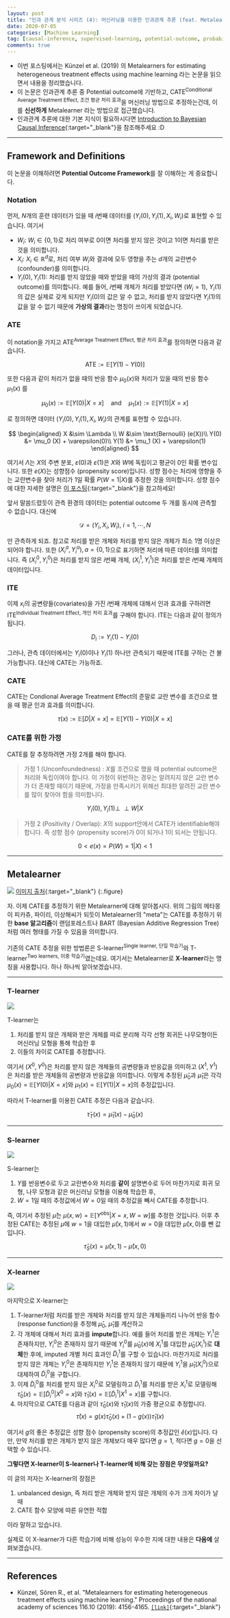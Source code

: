 ```yaml
---
layout: post
title: "인과 관계 분석 시리즈 (4): 머신러닝을 이용한 인과관계 추론 (feat. Metalearners)"
date: 2020-07-05
categories: [Machine Learning]
tag: [causal-inference, supervised-learning, potential-outcome, probability, propensity-score,causalml, python]
comments: true
---
```


* 이번 포스팅에서는 Künzel et al. (2019) 의 Metalearners for estimating heterogeneous treatment effects using machine learning 라는 논문을 읽으면서 내용을 정리했습니다.
* 이 논문은 인과관계 추론 중 Potential outcome에 기반하고, CATE<sup>Conditional Average Treatment Effect, 조건 평균 처리 효과</sup>을 머신러닝 방법으로 추정하는건데, 이를  **신선하게** Metalearner 라는 방법으로 접근했습니다.
* 인과관계 추론에 대한 기본 지식이 필요하시다면 [Introduction to Bayesian Causal Inference](https://assaeunji.github.io/bayesian/2020-04-10-causal/){:target="_blank"}을 참조해주세요 :D


---
## Framework and Definitions

이 논문을 이해하려면 **Potential Outcome Framework**를 잘 이해하는 게 중요합니다.

### Notation

먼저, $N$개의 훈련 데이터가 있을 때 $i$번째 데이터를 $(Y_i(0), Y_i(1), X_i, W_i)$로 표현할 수 있습니다. 여기서
* $W_i$: $W_i \in \{0,1\}$로 처리 여부로 0이면 처리를 받지 않은 것이고 1이면 처리를 받은 것을 의미합니다.
* $X_i$: $X_i \in \mathbb{R}^d$로, 처리 여부 $W_i$와 결과에 모두 영향을 주는 $d$개의 교란변수 (confounder)를 의미합니다.  
* $Y_i(0), Y_i(1)$: 처리를 받지 않았을 때와 받았을 때의 가상의 결과 (potential outcome)를 의미합니다. 
    예를 들어, $i$번째 개체가 처리를 받았다면 ($W_i = 1$), $Y_i(1)$의 값은 실제로 갖게 되지만 $Y_i(0)$의 값은 알 수 없고, 처리를 받지 않았다면 $Y_i(1)$의 값을 알 수 없기 때문에 
    **가상의 결과**라는 명칭이 쓰이게 되었습니다.


### ATE

이 notation을 가지고 ATE<sup>Average Treatment Effect, 평균 처리 효과</sup>를 정의하면 다음과 같습니다.

$$
\text{ATE}:= \mathbb{E}[Y(1) - Y(0)]
$$

또한 다음과 같이 처리가 없을 때의 반응 함수 $\mu_0(x)$와 처리가 있을 때의 반응 함수 $\mu_1(x)$ 를 

$$
\mu_0 (x) := \mathbb{E}[Y(0)\vert X=x] \quad\text{and}\quad \mu_1(x) := \mathbb{E}[Y(1)\vert X=x]
$$

로 정의하면 데이터 $(Y_i(0), Y_i(1), X_i, W_i)$의 관계를 표현할 수 있습니다.

$$
\begin{aligned}
X &\sim \Lambda \\
W &\sim \text{Bernoulli} (e(X))\\
Y(0) &= \mu_0 (X) + \varepsilon(0)\\
Y(1) &= \mu_1 (X) + \varepsilon(1)
\end{aligned}
$$

여기서 $\Lambda$는 $X$의 주변 분포, $\varepsilon(0)$과 $\varepsilon(1)$은 $X$와 $W$에 독립이고 평균이 0인 확률 변수입니다. 
또한 $e(X)$는 성향점수 (propensity score)입니다. 성향 점수는 처리에 영향을 주는 교란변수을 찾아 처리가 1일 확률 $P(W=1\vert X)$를 추정한 것을 의미합니다.
성향 점수에 대한 자세한 설명은 [이 포스팅](https://assaeunji.github.io/statistics/2020-06-21-matching/){:target="_blank"}을 참고하세요!


앞서 말씀드렸듯이 관측 환경의 데이터는 potential outcome 두 개를 동시에 관측할 수 없습니다. 대신에 

$$
\mathcal{D} = (Y_i, X_i, W_i),\ i=1,\cdots,N
$$

만 관측하게 되죠. 참고로 처리를 받은 개체와 처리를 받지 않은 개체가 최소 1명 이상은 되어야 합니다. 
또한 $(X_i^a, Y_i^a), a = \{0,1\}$으로 표기하면 처리에 따른 데이터를 의미합니다. 즉 $(X_i^0, Y_i^0)$은 처리를 받지 않은 $i$번째 개체, $(X_i^1, Y_i^1)$은 처리를 받은 $i$번째 개체의 데이터입니다.

### ITE

이제 $x_i$의 공변량들(covariates)을 가진 $i$번째 개체에 대해서 인과 효과를 구하려면 ITE<sup>Individual Treatment Effect, 개인 처리 효과</sup>를 구해야 합니다. ITE는 다음과 같이 정의가 됩니다.

$$
D_i:= Y_i(1) - Y_i(0)
$$

그러나, 관측 데이터에서는 $Y_i(0)$이나 $Y_i(1)$ 하나만 관측되기 때문에 ITE를 구하는 건 불가능합니다. 대신에 CATE는 가능하죠.

### CATE

CATE는 Condional Average Treatment Effect의 준말로 교란 변수를 조건으로 했을 때 평균 인과 효과를 의미합니다.

$$
\tau(x) := \mathbb{E}[D\vert X=x] = \mathbb{E}[Y(1) - Y(0)\vert X=x]
$$

### CATE를 위한 가정

CATE를 잘 추정하려면 가정 2개를 해야 합니다. 

> 가정 1 (Unconfoundedness) : $X$를 조건으로 했을 때 potential outcome은 처리와 독립이여야 합니다. 이 가정이 위반하는 경우는 알려지지 않은 교란 변수가 더 존재할 때이기 때문에, 가정을 만족시키기 위해선 최대한 알려진 교란 변수를 많이 찾아야 함을 의미합니다. 

$$
Y_i(0),Y_i(1) \perp \!\!\! \perp W\vert X
$$

> 가정 2 (Positivity / Overlap): $X$의  support안에서 CATE가 identifiable해야 합니다. 즉 성향 점수 (propensity score)가 0이 되거나 1이 되서는 안됩니다.

$$ 
0<e(x) = P(W)=1\vert X)<1
$$

---
## Metalearner

![](../../images/causalml-metamon.jpg)
[이미지 출처](https://www.google.com/url?sa=i&url=https%3A%2F%2Fwww.coupang.com%2Fnp%2Fsearch%3Fq%3D%25EB%25A9%2594%25ED%2583%2580%25EB%25AA%25BD%25EC%259D%25B8%25ED%2598%2595%26channel%3Drelate&psig=AOvVaw1IItd69Wp1BmtZrpcBqW7B&ust=1593922739244000&source=images&cd=vfe&ved=0CAkQjhxqFwoTCNDhhYjfsuoCFQAAAAAdAAAAABAI){:target="_blank"}
{:.figure}

자. 이제 CATE를 추정하기 위한 Metalearner에 대해 알아봅시다. 위의 그림의 메타몽이 피카츄, 파이리, 이상해씨가 되듯이 Metalearner의 "meta"는 CATE를 추정하기 위한 **base 알고리즘**이 랜덤포레스트나 BART (Bayesian Additive Regression Tree)처럼 여러 형태를 가질 수 있음을 의미합니다.

기존의 CATE 추정을 위한 방법론은 S-learner<sup>Single learner, 단일 학습기</sup>와 T-learner<sup>Two learners, 이중 학습기</sup>였는데요. 여기서는 Metalearner로 **X-learner**라는 명칭을 사용합니다. 하나 하나씩 알아보겠습니다.

---
### T-learner

![](../../images/causalml-tlearner.png)

T-learner는 
1. 처리를 받지 않은 개체와 받은 개체를 따로 분리해 각각 선형 회귀든 나무모형이든 머신러닝 모형을 통해 학습한 후 
2. 이들의 차이로 CATE를 추정합니다.

여기서 $(X^0, Y^0)$은 처리를 받지 않은 개체들의 공변량들과 반응값을 의미하고 $(X^1, Y^1)$은 처리를 받은 개체들의 공변량과 반응값을 의미합니다.
이렇게 추정된 $\widehat{\mu}_0$과 $\widehat{\mu}_1$은 각각 $\mu_0(x) = \mathbb{E} [Y(0)\vert X=x]$와 $\mu_1(x) = \mathbb{E}[Y(1)\vert X=x]$의 추정값입니다.

따라서 T-learner를 이용힌 CATE 추정은 다음과 같습니다.

$$
\widehat{\tau}_T(x) = \widehat{\mu}_1 (x) - \widehat{\mu}_0 (x)
$$


---
### S-learner

![](../../images/causalml-slearner.png)

S-learner는
1. $Y$를 반응변수로 두고 교란변수와 처리를 **같이** 설명변수로 두어 마찬가지로 회귀 모형, 나무 모형과 같은 머신러닝 모형을 이용해 학습한 후,
2. $W=1$일 때의 추정값에서 $W=0$일 때의 추정값을 빼서 CATE를 추정합니다.

즉, 여기서 추정된 $\widehat{\mu}$는 $\mu(x,w) = \mathbb{E}[Y^{\text{obs}} \vert X=x, W=w]$를 추정한 것입니다. 이후 추정된 CATE는 추정된 $\widehat{\mu}$에 $w=1$을 대입한 $\widehat{\mu}(x,1)$에서 $w=0$을 대입한 $\widehat{\mu}(x,0)$를 뺀 값입니다.

$$
\widehat{\tau}_S(x) = \widehat{\mu}(x,1) - \widehat{\mu}(x,0)
$$

---
### X-learner

![](../../images/causalml-xlearner.png)

마지막으로 X-learner는
1. T-learner처럼 처리를 받은 개체와 처리를 받지 않은 개체들끼리 나누어 반응 함수 (response function)을 추정해 $\widehat{\mu}_0$, $\widehat{\mu}_1$를 계산하고
2. 각 개체에 대해서 처리 효과를 **impute**합니다. 예를 들어 처리를 받은 개체는 $Y_i^1$은 존재하지만, $Y_i^0$은 존재하지 않기 때문에 $Y_i^0$를 $\widehat{\mu}_0(x)$에 $X_i^1$를 대입한 $\widehat{\mu}_0(X_i^1)$로 **대체**한 후에, imputed 개별 처리 효과인 $\tilde{D}_i^1$를 구할 수 있습니다. 마찬가지로 처리를 받지 않은 개체는 $Y_i^0$은 존재하지만 $Y_i^1$은 존재하지 않기 때문에 $Y_i^1$을 $\widehat{\mu}_1(X_i^0)$으로 대체하여 $\tilde{D}_i^0$을 구합니다.  
3. 이제 $\tilde{D}_i^0$를 처리를 받지 않은 $X_i^0$로 모델링하고 $\tilde{D}_i^1$를 처리를 받은 $X_i^1$로 모델링해 $\widehat{\tau}_0(x) = \mathbb{E}[\tilde{D}_i^0 \vert X^0=x]$와 $\widehat{\tau}_1(x) =\mathbb{E}[\tilde{D}_i^1 \vert X^1=x]$를 구합니다.
4. 마지막으로 CATE를 다음과 같이 $\widehat{\tau}_0(x)$와 $\widehat{\tau}_1(x)$의 가중 평균으로 추정합니다.
   $$
   \widehat{\tau}(x) = g(x) \widehat{\tau}_0(x) + (1- g(x)) \widehat{\tau}_1(x)
   $$ 

여기서 $g$의 좋은 추정값은 성향 점수 (propensity score)의 추정값인 $\widehat{e}(x)$입니다. 다만, 만약 처리를 받은 개체가 받지 않은 개체보다 매우 많다면 $g=1$, 적다면 $g=0$을 선택할 수 있습니다.

**그렇다면 X-learner이 S-learner나 T-learner에 비해 갖는 장점은 무엇일까요?**

이 글의 저자는 X-learner의 장점은 
1. unbalanced design, 즉 처리 받은 개체와 받지 않은 개체의 수가 크게 차이가 날 때
2. CATE 함수 모양에 따른 유연한 적합

이라 말하고 있습니다. 

실제로 이 X-learner가 다른 학습기에 비해 성능이 우수한 지에 대한 내용은 **다음에** 살펴보겠습니다.



<!-- 
실제로 얼마나 잘 하는지 시뮬레이션을 통해 살펴봅시다.

---
## Simulation

시뮬레이션을 위해 Python의 `causalml`패키지를 이용합니다.
먼저, `causalml` 패키지를 쓰려면 Microsoft Visual C++ 14.0을 설치해주어야 합니다. Microsoft Visual C++ 14.0는 https://visualstudio.microsoft.com/ko/downloads/에서 `Tools for Visual Studio 2019` > `Visual Studio 2019용 Build Tools`클릭해 설치할 수 있습니다. 그럼 이런 installer 창이 뜨는데 완료될 때까지 기다립니다. 약 4GB 용량을 차지하네요...!

![](../../images/causalml-vsinstaller.png) -->





---
## References
* Künzel, Sören R., et al. "Metalearners for estimating heterogeneous treatment effects using machine learning." Proceedings of the national academy of sciences 116.10 (2019): 4156-4165. [`[link]`](https://www.pnas.org/content/116/10/4156){:target="_blank"}